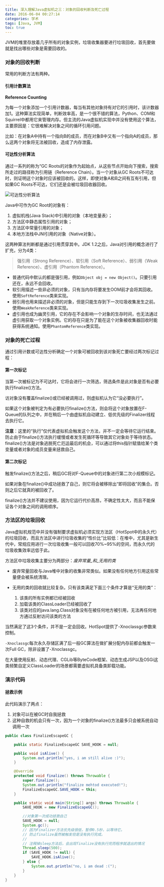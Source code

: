 ```yaml
---
title: 深入理解Java虚拟机之三：对象的回收判断及死亡过程
date: 2016-06-04 00:27:14
categories: 学术
tags: [Java, JVM]
toc: true
---
```


JVM的堆里存放着几乎所有的对象实例，垃圾收集器要进行垃圾回收，首先要做就是找出哪些对象是需要回收的。

### 对象的回收判断

常用的判断方法有两种。

#### 引用计数算法

__Reference Counting__

为每一个对象添加一个引用计数器，每当有其他对象持有对它的引用时，该计数器加1。这种算法实现简单，判断效率高，是一个很不错的算法，Python、COM和Squirrel中都用它来管理内存。但主流的Java虚拟机实现中并没有使用这个算法，主要原因是：它很难解决对象之间的循环引用问题。

比如：在对象A中持有一个指向B的成员，而在对象B中又有一个指向A的成员，那么这两个对象将无法被回收，造成了内存泄露。

#### 可达性分析算法

通过一系列的称为“GC Roots的对象作为起始点，从这些节点开始向下搜索，搜索所走过的路径称为引用链（Reference Chain）。当一个对象从GC Roots不可达时，则证明这个对象时应该被回收的。这样，即使对象A和B之间有互有引用，但如果GC Roots不可达，它们还是会被垃圾回收器回收。

![可达性分析算法](/images/jvm-gc-root.jpg "GC root")

Java中可作为GC Root的对象有：

1. 虚拟机栈(Java Stack)中引用的对象（本地变量表）；
2. 方法区中静态属性引用的对象；
3. 方法区中常量引用的对象；
4. 本地方法栈中JNI引用的对象（Native对象）。

这两种算法判断都是通过引用贯穿其中。JDK 1.2之后，Java对引用的概念进行了扩充，分为4类：

> 强引用（Strong Reference）、软引用（Soft Reference）、弱引用（Weak Reference）、虚引用（Phantom Reference）。

* 普通代码中默认的都是强引用，例如`Object obj = new Object()`。只要引用还在，永远不会回收。
* 软引用描述一些非必须的对象，只有当内存将要发生OOM前才会将其回收。使用`SoftReference`类来实现。
* 弱引用也用来描述非必须的对象，但是只能生存到下一次垃圾收集发生之前。使用`WeakReference`类来实现。
* 虚引用也成为幽灵引用，它的存在不会影响一个对象的生存时间，也无法通过虚引用获取一个对象实例。它的存在只是为了能在这个对象被收集器回收时能获得系统通知。使用`PhantomReference`类实现。

### 对象的死亡过程

通过引用计数或可达性分析确定一个对象可被回收到该对象死亡要经过两次标记过程：

#### 第一次标记

当第一次被标记为不可达时，它将会进行一次筛选，筛选条件是此对象是否有必要执行finalize()方法。

访对象没有覆盖finalize()或已经被调用过，则虚拟机认为它“没必要执行”。

如果这个对象被判定为有必要执行finalize()方法，则会将这个对象放置在F-Queue的队列之中，并在稍后一个由虚拟机自动建立、低优先级的Finalizer线程去执行它。

__注意__：这里的“执行”仅代表虚拟机会触发这个方法，并不一定会等待它运行结束。防止由于finalize()方法执行缓慢或者发生死循环等导致其它对象处于等待状态。finalize()方法是对象逃脱死亡厄运最后的机会，可以通过将this指针赋值给某个类变量或者对象的成员变量来拯救自己。

#### 第二次标记

触发finalize()方法之后，稍后GC将对F-Queue中的对象进行第二次小规模标记。

如果对象在finalize()中成功拯救了自己，则它将会被移除出“即将回收”的集合。否则之后它就真的被回收了。

finalize()方法并不建议使用，因为它运行代价高昂，不确定性太大，而且不能保证各个对象之间的调用顺序。

### 方法区的垃圾回收

Java虚拟机规范中并没有强制要求虚拟机必须实现方法区（HotSpot中的永久代）的垃圾回收，而且方法区中进行垃圾收集的“性价比”比较低：在堆中，尤其是新生代中，常规应用进行一次垃圾收集一般可以回收70%~95%的空间，而永久代的垃圾收集效率远低于此。

方法区中垃圾收集主要分为两部分：_废弃常量_和_无用的类_

* 废弃常量回收与Java堆中对象的收集非常类似。如果没有任何地方引用这些常量便会被系统清理。

* 无用的类的回收就比较复杂。只有该类满足下面三个条件才算是“无用的类”：
                
    1. 该类的所有实例都已经被回收
    2. 加载该类的ClassLoader已经被回收了
    3. 该类对应的java.lang.Class对象没有在被任何地方被引用，无法再任何地方通过反射访问该类的方法

当然满足了这3个条件，并不是一定会回收。HotSpot提供了-Xnoclassgc参数来控制。

`-Xnoclassgc`每次永久存储区满了后一般GC算法在做扩展分配内存前都会触发一次Full GC，除非设置了-Xnoclassgc。

在大量使用反射、动态代理、CGLib等ByteCode框架、动态生成JSP以及OSGi这类频繁自定义ClassLoader的场景都需要虚拟机具备类卸载功能。

### 演示代码

#### 拯救示例

此代码演示了两点： 

1. 对象可以在被GC时自我拯救
2. 这种自救的机会只有一次，因为一个对象的finalize()方法最多只会被系统自动调用一次

```java
public class FinalizeEscapeGC {

    public static FinalizeEscapeGC SAVE_HOOK = null;

    public void isAlive() {
        System.out.println("yes, i am still alive :)");
    }

    @Override
    protected void finalize() throws Throwable {
        super.finalize();
        System.out.println("finalize mehtod executed!");
        FinalizeEscapeGC.SAVE_HOOK = this;
    }

    public static void main(String[] args) throws Throwable {
        SAVE_HOOK = new FinalizeEscapeGC();

        //对象第一次成功拯救自己
        SAVE_HOOK = null;
        System.gc();
        // 因为Finalizer方法优先级很低，暂停0.5秒，以等待它。
        // 防止finalize虽然被触发但是没有执行完成。
        //
        // 注释掉sleep方法后，会出现finalize没有执行完而程序就退出的情况
        Thread.sleep(500);
        if (SAVE_HOOK != null) {
            SAVE_HOOK.isAlive();
        } else {
            System.out.println("no, i am dead :(");
        }
    }
}
```